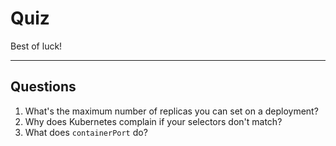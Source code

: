 # Quiz

Best of luck!

<hr/>

## Questions

1. What's the maximum number of replicas you can set on a deployment?
2. Why does Kubernetes complain if your selectors don't match?
3. What does `containerPort` do?
